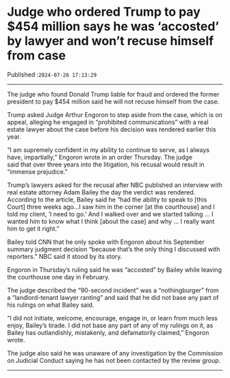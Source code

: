 # Judge who ordered Trump to pay $454 million says he was ‘accosted’ by lawyer and won’t recuse himself from case

Published :`2024-07-26 17:13:29`

---

The judge who found Donald Trump liable for fraud and ordered the former president to pay $454 million said he will not recuse himself from the case.

Trump asked Judge Arthur Engoron to step aside from the case, which is on appeal, alleging he engaged in “prohibited communications” with a real estate lawyer about the case before his decision was rendered earlier this year.

“I am supremely confident in my ability to continue to serve, as I always have, impartially,” Engoron wrote in an order Thursday. The judge said that over three years into the litigation, his recusal would result in “immense prejudice.”

Trump’s lawyers asked for the recusal after NBC published an interview with real estate attorney Adam Bailey the day the verdict was rendered. According to the article, Bailey said he “had the ability to speak to [this Court] three weeks ago…I saw him in the corner [at the courthouse] and I told my client, ‘I need to go.’ And I walked over and we started talking … I wanted him to know what I think [about the case] and why … I really want him to get it right.”

Bailey told CNN that he only spoke with Engoron about his September summary judgment decision “because that’s the only thing I discussed with reporters.” NBC said it stood by its story.

Engoron in Thursday’s ruling said he was “accosted” by Bailey while leaving the courthouse one day in February.

The judge described the “90-second incident” was a “nothingburger” from a “landlord-tenant lawyer ranting” and said that he did not base any part of his rulings on what Bailey said.

“I did not initiate, welcome, encourage, engage in, or learn from much less enjoy, Bailey’s tirade. I did not base any part of any of my rulings on it, as Bailey has outlandishly, mistakenly, and defamatorily claimed,” Engoron wrote.

The judge also said he was unaware of any investigation by the Commission on Judicial Conduct saying he has not been contacted by the review group.

---

